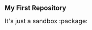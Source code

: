 <h2>My First Repository </h2>
 <p><span style="font-size: 20px;">It's just a sandbox :package:</p>

